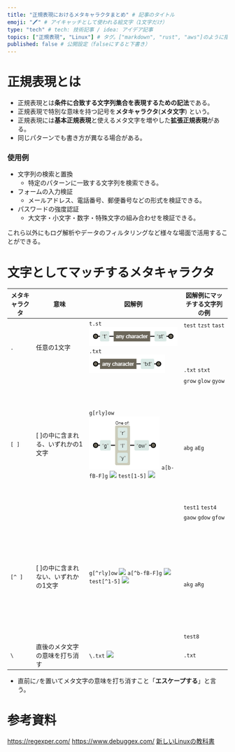 ```yaml
---
title: "正規表現におけるメタキャラクタまとめ" # 記事のタイトル
emoji: "🖍️" # アイキャッチとして使われる絵文字（1文字だけ）
type: "tech" # tech: 技術記事 / idea: アイデア記事
topics: ["正規表現", "Linux"] # タグ。["markdown", "rust", "aws"]のように指定する
published: false # 公開設定（falseにすると下書き）
---
```


# 正規表現とは
* 正規表現とは**条件に合致する文字列集合を表現するための記法**である。
* 正規表現で特別な意味を持つ記号を**メタキャラクタ**(**メタ文字**) という。
* 正規表現には**基本正規表現**と使えるメタ文字を増やした**拡張正規表現**がある。
* 同じパターンでも書き方が異なる場合がある。

### 使用例
* 文字列の検索と置換
  * 特定のパターンに一致する文字列を検索できる。
* フォームの入力検証
  * メールアドレス、電話番号、郵便番号などの形式を検証できる。
* パスワードの強度認証
  * 大文字・小文字・数字・特殊文字の組み合わせを検証できる。

これら以外にもログ解析やデータのフィルタリングなど様々な場面で活用することができる。

# 文字としてマッチするメタキャラクタ
| メタキャラクタ | 意味 | 図解例 | 図解例にマッチする文字列の例 |
| ---- | ---- | ---- | ---- |
| `.` | 任意の1文字 | `t.st` ![](/images/t.st.png) `.txt` ![](/images/.txt.png) | `test` `tzst` `tast` <br><br><br><br><br><br> `.txt` `stxt` |
| `[ ]` | [ ]の中に含まれる、いずれかの1文字 | `g[rly]ow` ![](/images/g[rly]ow.png) `a[b-fB-F]g` ![](https://storage.googleapis.com/zenn-user-upload/188778065b35-20240110.png) `test[1-5]` ![](https://storage.googleapis.com/zenn-user-upload/8b79aeb060a6-20240110.png) | `grow` `glow` `gyow` <br><br><br><br><br><br><br><br><br> `abg` `aEg` <br><br><br><br><br><br><br><br> `test1` `test4` |
| `[^ ]` | [ ]の中に含まれない、いずれかの1文字 | `g[^rly]ow` ![](https://storage.googleapis.com/zenn-user-upload/7a68a9e0be35-20240110.png) `a[^b-fB-F]g` ![](https://storage.googleapis.com/zenn-user-upload/7d211bca0f9c-20240110.png) `test[^1-5]` ![](https://storage.googleapis.com/zenn-user-upload/29f8b50c5c66-20240110.png) | `gaow` `gdow` `gfow` <br><br><br><br><br><br><br><br><br> `akg` `aRg` <br><br><br><br><br><br><br> `test8` |
| `\` | 直後のメタ文字の意味を打ち消す | `\.txt` ![](https://storage.googleapis.com/zenn-user-upload/f5283b4dea26-20240110.png) | `.txt` |

- 直前に`/`を置いてメタ文字の意味を打ち消すこと「**エスケープする**」と言う。

# 参考資料
https://regexper.com/
https://www.debuggex.com/
[新しいLinuxの教科書](https://www.amazon.co.jp/%E6%96%B0%E3%81%97%E3%81%84Linux%E3%81%AE%E6%95%99%E7%A7%91%E6%9B%B8-%E4%B8%89%E5%AE%85-%E8%8B%B1%E6%98%8E/dp/4797380942/ref=sr_1_1?adgrpid=117229375656&hvadid=655144332605&hvdev=c&hvqmt=e&hvtargid=kwd-1152146940662&hydadcr=21814_13461165&jp-ad-ap=0&keywords=%E6%96%B0%E3%81%97%E3%81%84linux%E3%81%AE%E6%95%99%E7%A7%91%E6%9B%B8&qid=1688622508&sr=8-1)